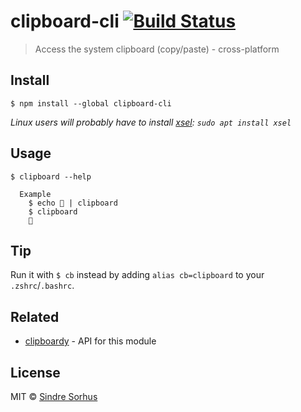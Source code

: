 # clipboard-cli [![Build Status](https://travis-ci.org/sindresorhus/clipboard-cli.svg?branch=master)](https://travis-ci.org/sindresorhus/clipboard-cli)

> Access the system clipboard (copy/paste) - cross-platform


## Install

```
$ npm install --global clipboard-cli
```

*Linux users will probably have to install [xsel](https://linux.die.net/man/1/xsel): `sudo apt install xsel`*


## Usage

```
$ clipboard --help

  Example
    $ echo 🦄 | clipboard
    $ clipboard
    🦄
```


## Tip

Run it with `$ cb` instead by adding `alias cb=clipboard` to your `.zshrc`/`.bashrc`.


## Related

- [clipboardy](https://github.com/sindresorhus/clipboardy) - API for this module


## License

MIT © [Sindre Sorhus](https://sindresorhus.com)
